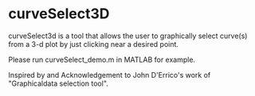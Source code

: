 # curveSelect3D

curveSelect3d is a tool that allows the user to graphically select curve(s) from a 3-d plot by just clicking near a desired point.

Please run curveSelect_demo.m in MATLAB for example.

Inspired by and Acknowledgement to John D'Errico's work of "Graphicaldata selection tool".
